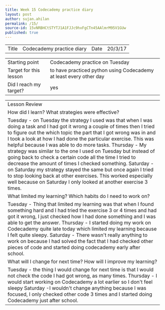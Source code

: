 ```yaml
---
title: Week 15 Codecademy practice diary
layout: post
author: sujan.ahilan
permalink: /15/
source-id: 15vNRBHCtSTYTJ1A1FJJc9hxFgCTn45AAlmrM95V1GUw
published: true
---
```

<table>
  <tr>
    <td>Title</td>
    <td>Codecademy practice diary</td>
    <td>Date</td>
    <td>20/3/17</td>
  </tr>
</table>


<table>
  <tr>
    <td>Starting point</td>
    <td>Codecademy practice on Tuesday</td>
  </tr>
  <tr>
    <td>Target for this lesson</td>
    <td>to have practiced python using Codecademy at least every other day</td>
  </tr>
  <tr>
    <td>Did I reach my target?</td>
    <td>yes</td>
  </tr>
</table>


<table>
  <tr>
    <td>Lesson Review</td>
  </tr>
  <tr>
    <td>How did I learn? What strategies were effective? </td>
  </tr>
  <tr>
    <td>Tuesday - on Tuesday the strategy I used was that when I was doing a task and I had got it wrong a couple of times then I tried to figure out the which topic the part that I got wrong was in and I took a look at how I had done the particular exercise. This was helpful because I was able to do more tasks.
Thursday - My strategy was similar to the one I used on Tuesday but instead of going back to check a certain code all the time I tried to decrease the amount of times I checked something.
Saturday - on Saturday my strategy stayed the same but once again I tried to stop looking back at other exercises. This worked especially well because on Saturday I only looked at another exercise 3 times.
</td>
  </tr>
  <tr>
    <td>What limited my learning? Which habits do I need to work on? </td>
  </tr>
  <tr>
    <td>Tuesday - Thing that limited my learning was that when I found something hard and I had tried the exercise 3 or 4 times and had got it wrong, I just checked how I had done something and I was able to get the answer.
Thursday - I started doing my work on Codecademy quite late today which limited my learning because I felt quite sleepy.
Saturday - There wasn't really anything to work on because I had solved the fact that I had checked other pieces of code and started doing codecademy early after school.</td>
  </tr>
  <tr>
    <td>What will I change for next time? How will I improve my learning?</td>
  </tr>
  <tr>
    <td>Tuesday -  the thing I would change for next time is that I would not check the code I had got wrong, as many times.
Thursday - I would start working on Codecademy a lot earlier so I don't feel sleepy
Saturday -I wouldn't change anything because I was focused, I only checked other code 3 times and I started doing Codecademy just after school.</td>
  </tr>
</table>



